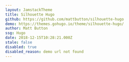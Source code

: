```yaml
---
layout: JamstackTheme
title: Silhouette Hugo
github: https://github.com/mattbutton/silhouette-hugo
demo: https://themes.gohugo.io/theme/silhouette-hugo/
author: Matt Button
ssg: Hugo
date: 2018-12-15T10:28:21.000Z
stale: false
disabled: true
disabled_reason: demo url not found
---
```

